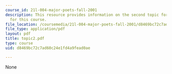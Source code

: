 ```yaml
---
course_id: 21l-004-major-poets-fall-2001
description: This resource provides information on the second topic for discussion
  for this course.
file_location: /coursemedia/21l-004-major-poets-fall-2001/d8469bc72c7ad60c24e1fd4a9fead0ae_topic2.pdf
file_type: application/pdf
layout: pdf
title: topic2.pdf
type: course
uid: d8469bc72c7ad60c24e1fd4a9fead0ae

---
```

None